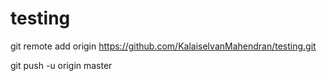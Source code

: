 # testing

git remote add origin https://github.com/KalaiselvanMahendran/testing.git

git push -u origin master
